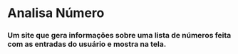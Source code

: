 # Analisa Número

### Um site que gera informações sobre uma lista de números feita com as entradas do usuário e mostra na tela.